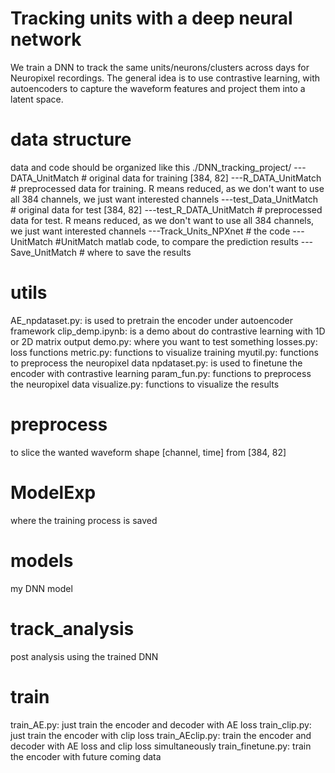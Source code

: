 # Tracking units with a deep neural network
We train a DNN to track the same units/neurons/clusters across days for Neuropixel recordings.
The general idea is to use contrastive learning, with autoencoders to capture the waveform features and project them into a latent space.

# data structure
data and code should be organized like this
./DNN_tracking_project/
    ---DATA_UnitMatch # original data for training [384, 82]
    ---R_DATA_UnitMatch  
    # preprocessed data for training. R means reduced, as we don't want to use all 384 channels, we just want interested channels
    ---test_Data_UnitMatch # original data for test [384, 82]
    ---test_R_DATA_UnitMatch 
    # preprocessed data for test. R means reduced, as we don't want to use all 384 channels, we just want interested channels
    ---Track_Units_NPXnet # the code
    ---UnitMatch #UnitMatch matlab code, to compare the prediction results
    ---Save_UnitMatch # where to save the results

# utils
AE_npdataset.py:    is used to pretrain the encoder under autoencoder framework
clip_demp.ipynb:    is a demo about do contrastive learning with 1D or 2D matrix output
demo.py:            where you want to test something
losses.py:          loss functions
metric.py:          functions to visualize training
myutil.py:          functions to preprocess the neuropixel data
npdataset.py:       is used to finetune the encoder with contrastive learning
param_fun.py:       functions to preprocess the neuropixel data
visualize.py:       functions to visualize the results

# preprocess
to slice the wanted waveform shape [channel, time] from [384, 82]

# ModelExp
where the training process is saved

# models
my DNN model

# track_analysis
post analysis using the trained DNN

# train
train_AE.py:        just train the encoder and decoder with AE loss
train_clip.py:      just train the encoder with clip loss
train_AEclip.py:    train the encoder and decoder with AE loss and clip loss simultaneously
train_finetune.py:  train the encoder with future coming data